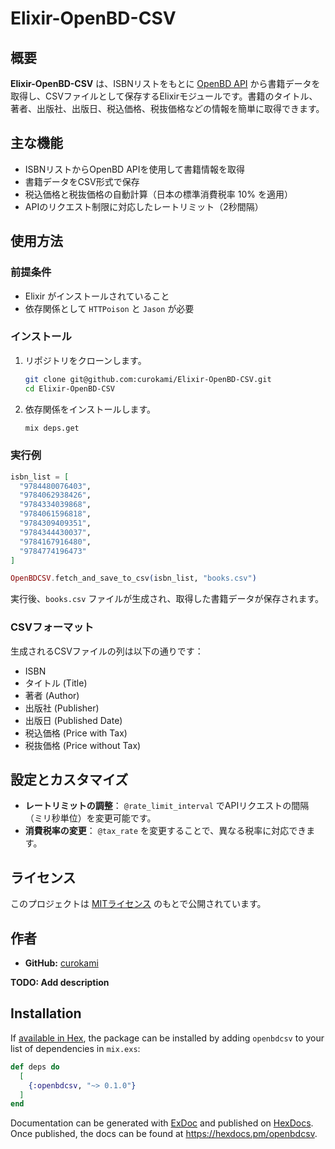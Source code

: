 # Elixir-OpenBD-CSV


## 概要

**Elixir-OpenBD-CSV** は、ISBNリストをもとに [OpenBD API](https://openbd.jp/) から書籍データを取得し、CSVファイルとして保存するElixirモジュールです。書籍のタイトル、著者、出版社、出版日、税込価格、税抜価格などの情報を簡単に取得できます。

## 主な機能

- ISBNリストからOpenBD APIを使用して書籍情報を取得
- 書籍データをCSV形式で保存
- 税込価格と税抜価格の自動計算（日本の標準消費税率 10% を適用）
- APIのリクエスト制限に対応したレートリミット（2秒間隔）

## 使用方法

### 前提条件
- Elixir がインストールされていること
- 依存関係として `HTTPoison` と `Jason` が必要

### インストール

1. リポジトリをクローンします。
   ```bash
   git clone git@github.com:curokami/Elixir-OpenBD-CSV.git
   cd Elixir-OpenBD-CSV
   ```

2. 依存関係をインストールします。
   ```bash
   mix deps.get
   ```

### 実行例

```elixir
isbn_list = [
  "9784480076403",
  "9784062938426",
  "9784334039868",
  "9784061596818",
  "9784309409351",
  "9784344430037",
  "9784167916480",
  "9784774196473"
]

OpenBDCSV.fetch_and_save_to_csv(isbn_list, "books.csv")
```

実行後、`books.csv` ファイルが生成され、取得した書籍データが保存されます。

### CSVフォーマット

生成されるCSVファイルの列は以下の通りです：

- ISBN
- タイトル (Title)
- 著者 (Author)
- 出版社 (Publisher)
- 出版日 (Published Date)
- 税込価格 (Price with Tax)
- 税抜価格 (Price without Tax)

## 設定とカスタマイズ

- **レートリミットの調整**： `@rate_limit_interval` でAPIリクエストの間隔（ミリ秒単位）を変更可能です。
- **消費税率の変更**： `@tax_rate` を変更することで、異なる税率に対応できます。

## ライセンス

このプロジェクトは [MITライセンス](LICENSE) のもとで公開されています。

## 作者

- **GitHub:** [curokami](https://github.com/curokami)




**TODO: Add description**

## Installation

If [available in Hex](https://hex.pm/docs/publish), the package can be installed
by adding `openbdcsv` to your list of dependencies in `mix.exs`:

```elixir
def deps do
  [
    {:openbdcsv, "~> 0.1.0"}
  ]
end
```

Documentation can be generated with [ExDoc](https://github.com/elixir-lang/ex_doc)
and published on [HexDocs](https://hexdocs.pm). Once published, the docs can
be found at <https://hexdocs.pm/openbdcsv>.

